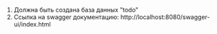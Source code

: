 1. Должна быть создана база данных "todo"
2. Ссылка на swagger документацию: http://localhost:8080/swagger-ui/index.html